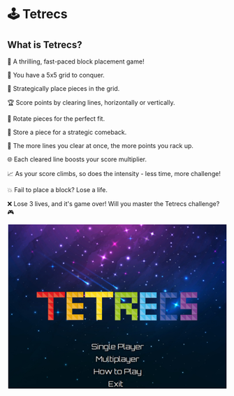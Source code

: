 # 🕹️ Tetrecs

## What is Tetrecs?

🚀 A thrilling, fast-paced block placement game!

🔢 You have a 5x5 grid to conquer.

🧩 Strategically place pieces in the grid.

🏆 Score points by clearing lines, horizontally or vertically.

🔄 Rotate pieces for the perfect fit.

💾 Store a piece for a strategic comeback.

🚀 The more lines you clear at once, the more points you rack up.

🌐 Each cleared line boosts your score multiplier.

📈 As your score climbs, so does the intensity - less time, more challenge!

💥 Fail to place a block? Lose a life.

❌ Lose 3 lives, and it's game over! Will you master the Tetrecs challenge? 🎮



<p align="center">
  <img src="https://raw.githubusercontent.com/DwijeshD/Tetrecs/main/src/main/Tetrecs%20Images/Main%20Menu.png" alt="Alt text" width="500">
</p>

